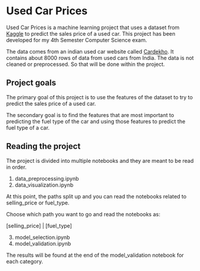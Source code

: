# Used Car Prices

Used Car Prices is a machine learning project that uses a dataset from [Kaggle](https://www.kaggle.com/nehalbirla/vehicle-dataset-from-cardekho) to predict the sales price of a used car. This project has been developed for my 4th Semester Computer Science exam.

The data comes from an indian used car website called [Cardekho](https://www.cardekho.com/). It contains about 8000 rows of data from used cars from India. The data is not cleaned or preprocessed. So that will be done within the project.

## Project goals
The primary goal of this project is to use the features of the dataset to try to predict the sales price of a used car. 

The secondary goal is to find the features that are most important to predicting the fuel type of the car and using those features to predict the fuel type of a car.

## Reading the project

The project is divided into multiple notebooks and they are meant to be read in order.

1. data_preprocessing.ipynb
2. data_visualization.ipynb

At this point, the paths split up and you can read the notebooks related to selling_price or fuel_type.

Choose which path you want to go and read the notebooks as:

[selling_price] | [fuel_type]

3. model_selection.ipynb
4. model_validation.ipynb

The results will be found at the end of the model_validation notebook for each category.